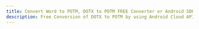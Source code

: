---title: Convert Word to POTM, DOTX to POTM FREE Converter or Android SDKdescription: Free Conversion of DOTX to POTM by using Android Cloud APIs & SDKs. Also Create, Edit & Render Microsoft Word & OpenOffice documents in the Cloud.---